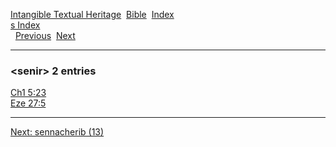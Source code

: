 [Intangible Textual Heritage](../../index)  [Bible](../index) 
[Index](index)   
[s Index](_s_)  
  [Previous](c09995)  [Next](c09997) 

------------------------------------------------------------------------

### &lt;senir&gt; 2 entries

[Ch1 5:23](../kjv/ch1005.htm#023)  
[Eze 27:5](../kjv/eze027.htm#005)  

------------------------------------------------------------------------

[Next: sennacherib (13)](c09997)
